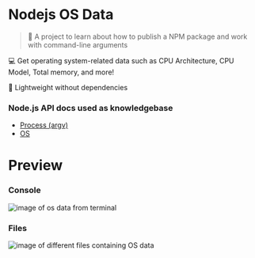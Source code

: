 # Nodejs OS Data

> 🌱 A project to learn about how to publish a NPM package and work with command-line arguments

💻 Get operating system-related data such as CPU Architecture, CPU Model, Total memory, and more!

🍃 Lightweight without dependencies

### Node.js API docs used as knowledgebase
- [Process (argv)](https://nodejs.org/docs/latest/api/process.html#processargv)
- [OS](https://nodejs.org/api/os.html#os)

# Preview

### Console 
![image of os data from terminal](https://github.com/barcellos-pedro/nodejs-os-data/assets/33139500/1b212eb9-18a5-4c07-8f80-89b106e1044a)

### Files
![image of different files containing OS data](https://github.com/barcellos-pedro/nodejs-os-data/assets/33139500/4ebff331-fe48-4279-83a3-6ae33a2f9c4f)
